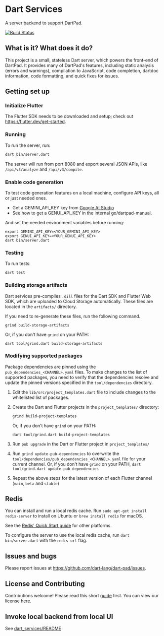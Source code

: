 # Dart Services

A server backend to support DartPad.

[![Build Status](https://github.com/dart-lang/dart-services/workflows/dart-services/badge.svg)](https://github.com/dart-lang/dart-services/actions?workflow=dart-services)

## What is it? What does it do?

This project is a small, stateless Dart server, which powers the front-end of
DartPad. It provides many of DartPad's features, including static analysis
(errors and warnings), compilation to JavaScript, code completion, dartdoc
information, code formatting, and quick fixes for issues.

## Getting set up

### Initialize Flutter

The Flutter SDK needs to be downloaded and setup; check out
https://flutter.dev/get-started.

### Running

To run the server, run:

```bash
dart bin/server.dart
```

The server will run from port 8080 and export several JSON APIs, like
`/api/v3/analyze` and `/api/v3/compile`.


### Enable code generation

To test code generation features on a local machine, configure API keys,
all or just needed ones.

* Get a GEMINI_API_KEY key from [Google AI Studio](https://aistudio.google.com)
* See how to get a GENUI_API_KEY in the internal go/dartpad-manual.

And set the needed environment variables before running:

```
export GEMINI_API_KEY=<YOUR_GEMINI_API_KEY>
export GENUI_API_KEY=<YOUR_GENUI_API_KEY>
dart bin/server.dart
```

### Testing

To run tests:

`dart test`

### Building storage artifacts

Dart services pre-compiles `.dill` files for the Dart SDK and Flutter Web SDK, which
are uploaded to Cloud Storage automatically. These files are located in the
`artifacts/` directory.

If you need to re-generate these files, run the following command.

```
grind build-storage-artifacts
```

Or, if you don't have `grind` on your PATH:

```
dart tool/grind.dart build-storage-artifacts
```

### Modifying supported packages

Package dependencies are pinned using the `pub_dependencies_<CHANNEL>.yaml`
files. To make changes to the list of supported packages, you need to verify
that the dependencies resolve and update the pinned versions specified in the
`tool/dependencies` directory.

1. Edit the `lib/src/project_templates.dart` file to include changes to the
   whitelisted list of packages.
2. Create the Dart and Flutter projects in the `project_templates/` directory:

    ```bash
    grind build-project-templates
    ```

    Or, if you don't have `grind` on your PATH:

   ```
   dart tool/grind.dart build-project-templates
   ```

4. Run `pub upgrade` in the Dart or Flutter project in `project_templates/`
5. Run `grind update-pub-dependencies` to overwrite the
   `tool/dependencies/pub_dependencies_<CHANNEL>.yaml` file for your current
   channel. Or, if you don't have `grind` on your PATH, `dart tool/grind.dart update-pub-dependencies`
6. Repeat the above steps for the latest version of each Flutter channel
   (`main`, `beta` and `stable`)

## Redis

You can install and run a local redis cache. Run `sudo apt-get install redis-server` to install on Ubuntu or `brew install redis` for macOS.

See the [Redis' Quick Start guide](https://redis.io/topics/quickstart) for other platforms.

To configure the server to use the local redis cache, run `dart bin/server.dart` with the `redis-url` flag.

## Issues and bugs

Please report issues at https://github.com/dart-lang/dart-pad/issues.

## License and Contributing

Contributions welcome! Please read this short
[guide](https://github.com/dart-lang/dart-pad/blob/main/CONTRIBUTING.md) first.
You can view our license
[here](https://github.com/dart-lang/dart-pad/blob/main/LICENSE).

## Invoke local backend from local UI

See [dart_services/README](../dartpad_ui/README.md)
